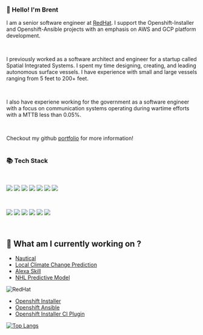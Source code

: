 ### 👋 Hello! I'm Brent

I am a senior software engineer at [RedHat](https://www.redhat.com). I support the Openshift-Installer and Openshift-Ansible projects with an emphasis on AWS and GCP platform development.

<br>

I previously worked as a software architect and engineer for a startup called Spatial Integrated Systems. I spent my time designing, creating, and leading autonomous surface vessels. I have experience with small and large vessels ranging from 5 feet to 200+ feet. 

<br>

I also have experiene working for the government as a software engineer with a focus on communication systems operating during wartime efforts with a MTTB less than 0.05%.

<br>

Checkout my github [portfolio](https://barbacbd.github.io) for more information!
<br> <br>

### 📚 Tech Stack

<br>

[<img src="https://img.shields.io/badge/Python-FFD43B?style=for-the-badge&logo=python&logoColor=blue">](https://img.shields.io/badge/Python-FFD43B?style=for-the-badge&logo=python&logoColor=blue) [<img src="https://img.shields.io/badge/GNU%20Bash-4EAA25?style=for-the-badge&logo=GNU%20Bash&logoColor=white">](https://img.shields.io/badge/GNU%20Bash-4EAA25?style=for-the-badge&logo=GNU%20Bash&logoColor=white) [<img src="https://img.shields.io/badge/Go-00ADD8?style=for-the-badge&logo=go&logoColor=white">](https://img.shields.io/badge/Go-00ADD8?style=for-the-badge&logo=go&logoColor=white) [<img src=" 	https://img.shields.io/badge/C-00599C?style=for-the-badge&logo=c&logoColor=white">]( 	https://img.shields.io/badge/C-00599C?style=for-the-badge&logo=c&logoColor=white) [<img src="https://img.shields.io/badge/C%2B%2B-00599C?style=for-the-badge&logo=c%2B%2B&logoColor=white">](https://img.shields.io/badge/C%2B%2B-00599C?style=for-the-badge&logo=c%2B%2B&logoColor=white) [<img src="https://img.shields.io/badge/Ansible-000000?style=for-the-badge&logo=ansible&logoColor=white">](https://img.shields.io/badge/Ansible-000000?style=for-the-badge&logo=ansible&logoColor=white) [<img src="https://img.shields.io/badge/Terraform-7B42BC?style=for-the-badge&logo=terraform&logoColor=white">](https://img.shields.io/badge/Terraform-7B42BC?style=for-the-badge&logo=terraform&logoColor=white)

<br>

[<img src="https://img.shields.io/badge/Amazon_AWS-FF9900?style=for-the-badge&logo=amazonaws&logoColor=white">](https://img.shields.io/badge/Amazon_AWS-FF9900?style=for-the-badge&logo=amazonaws&logoColor=white) [<img src="https://img.shields.io/badge/Google_Cloud-4285F4?style=for-the-badge&logo=google-cloud&logoColor=white">](https://img.shields.io/badge/Google_Cloud-4285F4?style=for-the-badge&logo=google-cloud&logoColor=white) [<img src="https://img.shields.io/badge/GitHub_Actions-2088FF?style=for-the-badge&logo=github-actions&logoColor=white">](https://img.shields.io/badge/GitHub_Actions-2088FF?style=for-the-badge&logo=github-actions&logoColor=white) [<img src="https://img.shields.io/badge/GitHub-100000?style=for-the-badge&logo=github&logoColor=white">](https://img.shields.io/badge/GitHub-100000?style=for-the-badge&logo=github&logoColor=white) [<img src="https://img.shields.io/badge/GitLab-330F63?style=for-the-badge&logo=gitlab&logoColor=white">](https://img.shields.io/badge/GitLab-330F63?style=for-the-badge&logo=gitlab&logoColor=white) [<img src="https://img.shields.io/badge/Docker-2CA5E0?style=for-the-badge&logo=docker&logoColor=white">](https://img.shields.io/badge/Docker-2CA5E0?style=for-the-badge&logo=docker&logoColor=white)

<br>

## 🔭 What am I currently working on ?

- [Nautical](https://github.com/barbacbd/nautical)
- [Local Climate Change Prediction](https://github.com/barbacbd/predictor)
- [Alexa Skill](https://github.com/barbacbd/alexa-buoys)
- [NHL Predictive Model](https://github.com/barbacbd/NHLModel)

![RedHat](https://img.shields.io/badge/Red%20Hat-EE0000?style=for-the-badge&logo=redhat&logoColor=white)

- [Openshift Installer](https://github.com/barbacbd/installer)
- [Openshift Ansible](https://github.com/barbacbd/openshift-ansible)
- [Openshift Installer CI Plugin](https://github.com/barbacbd/openshift-installer-ci-plugin)

[![Top Langs](https://github-readme-stats.vercel.app/api/top-langs/?username=barbacbd&layout=compact)](https://github.com/barbacbd/github-readme-stats)

<!--
**barbacbd/barbacbd** is a ✨ _special_ ✨ repository because its `README.md` (this file) appears on your GitHub profile.

Here are some ideas to get you started:

- 🔭 I’m currently working on ...
- 🌱 I’m currently learning ...
- 👯 I’m looking to collaborate on ...
- 🤔 I’m looking for help with ...
- 💬 Ask me about ...
- 📫 How to reach me: ...
- 😄 Pronouns: ...
- ⚡ Fun fact: ...
-->
